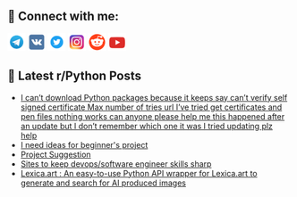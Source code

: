 ## 🔎 Connect with me:
[<img src="https://github.com/bullbesh/bullbesh/blob/main/images/Telegram.png" width="32" height="32" />](https://t.me/bullbesh)
[<img src="https://github.com/bullbesh/bullbesh/blob/main/images/VK.png" width="32" height="32" />](https://vk.com/bullbesh)
[<img src="https://github.com/bullbesh/bullbesh/blob/main/images/Twitter.png" width="32" height="32" />](https://twitter.com/bullbesh1)
[<img src="https://github.com/bullbesh/bullbesh/blob/main/images/Instagram.png" width="32" height="32" />](https://www.instagram.com/bullbesh)
[<img src="https://github.com/bullbesh/bullbesh/blob/main/images/Reddit.png" width="32" height="32" />](https://www.reddit.com/user/bullbesh)
[<img src="https://github.com/bullbesh/bullbesh/blob/main/images/YouTube.png" width="32" height="32" />](https://www.youtube.com/channel/UCtfjRs6uzgq5mfm8S06WTcg)

## 📕 Latest r/Python Posts
<!-- BLOG-POST-LIST:START -->
- [I can’t download Python packages because it keeps say can’t verify self signed certificate Max number of tries url I’ve tried get certificates and pen files nothing works can anyone please help me this happened after an update but I don’t remember which one it was I tried updating plz help](https://www.reddit.com/r/Python/comments/128o3k7/i_cant_download_python_packages_because_it_keeps/)
- [I need ideas for beginner&#39;s project](https://www.reddit.com/r/Python/comments/128o122/i_need_ideas_for_beginners_project/)
- [Project Suggestion](https://www.reddit.com/r/Python/comments/128m57g/project_suggestion/)
- [Sites to keep devops/software engineer skills sharp](https://www.reddit.com/r/Python/comments/128ktol/sites_to_keep_devopssoftware_engineer_skills_sharp/)
- [Lexica.art : An easy-to-use Python API wrapper for Lexica.art to generate and search for AI produced images](https://www.reddit.com/r/Python/comments/128jp96/lexicaart_an_easytouse_python_api_wrapper_for/)
<!-- BLOG-POST-LIST:END -->
